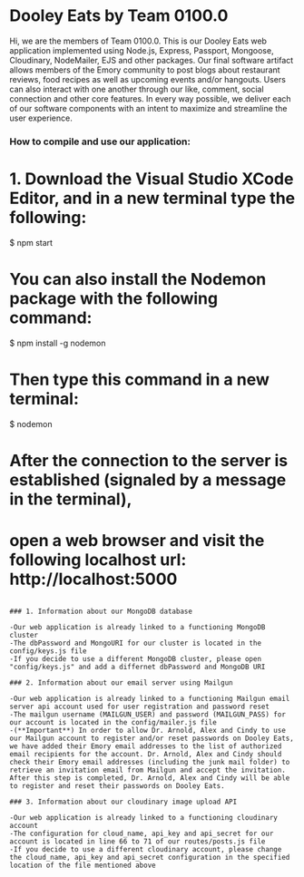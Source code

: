 # Dooley Eats by Team 0100.0

Hi, we are the members of Team 0100.0. This is our Dooley Eats web application implemented using Node.js, Express, Passport, Mongoose, Cloudinary, NodeMailer, EJS and other packages. Our final software artifact allows members of the Emory community to post blogs about restaurant reviews, food recipes as well as upcoming events and/or hangouts. Users can also interact with one another through our like, comment, social connection and other core features. In every way possible, we deliver each of our software components with an intent to maximize and streamline the user experience. 

### How to compile and use our application: 

# 1. Download the Visual Studio XCode Editor, and in a new terminal type the following:
$ npm start
# You can also install the Nodemon package with the following command:
$ npm install -g nodemon
# Then type this command in a new terminal:
$ nodemon

# After the connection to the server is established (signaled by a message in the terminal),
# open a web browser and visit the following localhost url: http://localhost:5000 


```

### 1. Information about our MongoDB database 

-Our web application is already linked to a functioning MongoDB cluster
-The dbPassword and MongoURI for our cluster is located in the config/keys.js file
-If you decide to use a different MongoDB cluster, please open "config/keys.js" and add a differnet dbPassword and MongoDB URI

### 2. Information about our email server using Mailgun

-Our web application is already linked to a functioning Mailgun email server api account used for user registration and password reset
-The mailgun username (MAILGUN_USER) and password (MAILGUN_PASS) for our account is located in the config/mailer.js file
-(**Important**) In order to allow Dr. Arnold, Alex and Cindy to use our Mailgun account to register and/or reset passwords on Dooley Eats, we have added their Emory email addresses to the list of authorized email recipients for the account. Dr. Arnold, Alex and Cindy should check their Emory email addresses (including the junk mail folder) to retrieve an invitation email from Mailgun and accept the invitation. After this step is completed, Dr. Arnold, Alex and Cindy will be able to register and reset their passwords on Dooley Eats.

### 3. Information about our cloudinary image upload API  

-Our web application is already linked to a functioning cloudinary account
-The configuration for cloud_name, api_key and api_secret for our account is located in line 66 to 71 of our routes/posts.js file
-If you decide to use a different cloudinary account, please change the cloud_name, api_key and api_secret configuration in the specified location of the file mentioned above




